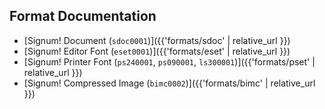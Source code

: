 ## Format Documentation

- [Signum! Document (`sdoc0001`)]({{'formats/sdoc' | relative_url }})
- [Signum! Editor Font (`eset0001`)]({{'formats/eset' | relative_url }})
- [Signum! Printer Font (`ps240001`, `ps090001`, `ls300001`)]({{'formats/pset' | relative_url }})
- [Signum! Compressed Image (`bimc0002`)]({{'formats/bimc' | relative_url }})
